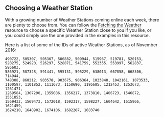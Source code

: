 ## Choosing a Weather Station

With a growing number of Weather Stations coming online each week, there are plenty to choose from. You can follow the [Fetching the Weather](https://projects.raspberrypi.org/en/projects/fetching-the-weather/) resource to choose a specific Weather Station close to you if you like, or you could simply use the one provided in the examples in this resource.

Here is a list of some of the IDs of active Weather Stations, as of November 2016:


	490722, 505307, 505367, 506882, 509944, 515967, 519781, 520153, 
	520275, 524920, 526297, 528071, 541759, 552355, 553997, 562837, 586603, 
	586921, 587328, 591441, 595131, 595229, 638013, 667858, 668306, 714944, 
	748308, 860212, 903578, 903675, 906364, 1023840, 1042161, 1073533, 
	1100597, 1101852, 1111673, 1158690, 1195685, 1212453, 1253673, 1261471, 
	1269584, 1307290, 1355086, 1356217, 1373810, 1406723, 1546872, 1551853, 
	1569432, 1569473, 1572018, 1592317, 1598227, 1604642, 1615966, 1621459, 
	1624210, 1648902, 1674106, 1682287, 1683740


